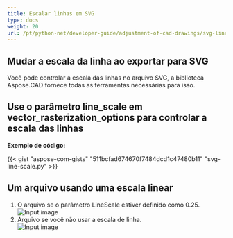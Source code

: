 ```yaml
---
title: Escalar linhas em SVG
type: docs
weight: 20
url: /pt/python-net/developer-guide/adjustment-of-cad-drawings/svg-line-scale/
---
```


## **Mudar a escala da linha ao exportar para SVG**

Você pode controlar a escala das linhas no arquivo SVG, a biblioteca Aspose.CAD fornece todas as ferramentas necessárias para isso.

## **Use o parâmetro line_scale em vector_rasterization_options para controlar a escala das linhas**

**Exemplo de código:**

{{< gist "aspose-com-gists" "511bcfad674670f7484dcd1c47480b11" "svg-line-scale.py" >}}

## Um arquivo usando uma escala linear
1. O arquivo se o parâmetro LineScale estiver definido como 0.25.<br>
![Input image](/_assets/guide/svg/line_scale_0.25.png)<br>
1. Arquivo se você não usar a escala de linha.<br>
![Input image](/_assets/guide/svg/basic_options.png)<br>
